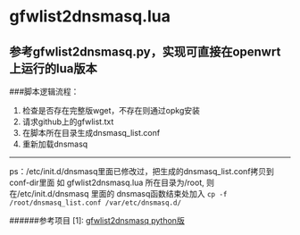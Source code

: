 # gfwlist2dnsmasq.lua
## 参考gfwlist2dnsmasq.py，实现可直接在openwrt上运行的lua版本

###脚本逻辑流程：

1. 检查是否存在完整版wget，不存在则通过opkg安装
2. 请求github上的gfwlist.txt
3. 在脚本所在目录生成dnsmasq_list.conf
4. 重新加载dnsmasq

------
ps：/etc/init.d/dnsmasq里面已修改过，把生成的dnsmasq_list.conf拷贝到conf-dir里面
如 gfwlist2dnsmasq.lua 所在目录为/root, 则在/etc/init.d/dnsmasq 里面的 
dnsmasq函数结束处加入 `cp -f /root/dnsmasq_list.conf /var/etc/dnsmasq.d/`

######参考项目
[1]: [gfwlist2dnsmasq python版](https://github.com/cokebar/gfwlist2dnsmasq)
